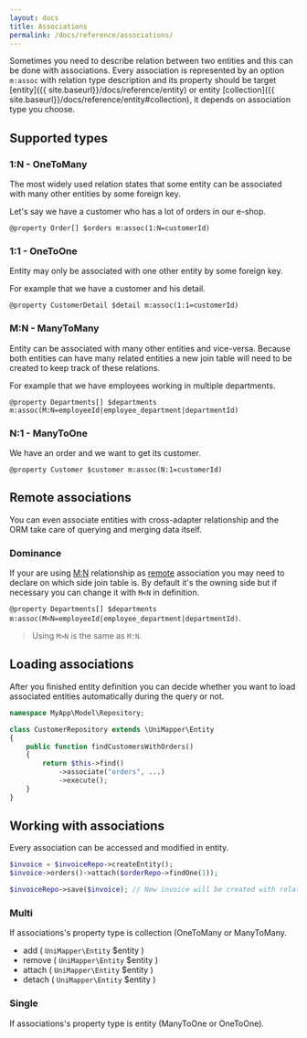 ```yaml
---
layout: docs
title: Associations
permalink: /docs/reference/associations/
---
```


Sometimes you need to describe relation between two entities and this can be done with associations. Every association is represented by an option `m:assoc` with relation type description and its property should be target [entity]({{ site.baseurl}}/docs/reference/entity) or entity [collection]({{ site.baseurl}}/docs/reference/entity#collection), it depends on association type you choose.

## Supported types

### 1:N - OneToMany
The most widely used relation states that some entity can be associated with many other entities by some foreign key.

Let's say we have a customer who has a lot of orders in our e-shop.

`@property Order[] $orders m:assoc(1:N=customerId)`

### 1:1 - OneToOne
Entity may only be associated with one other entity by some foreign key.

For example that we have a customer and his detail.

`@property CustomerDetail $detail m:assoc(1:1=customerId)`

### M:N - ManyToMany
Entity can be associated with many other entities and vice-versa. Because both entities can have many related entities a new join table will need to be created to keep track of these relations.

For example that we have employees working in multiple departments.

`@property Departments[] $departments m:assoc(M:N=employeeId|employee_department|departmentId)`

### N:1 - ManyToOne
We have an order and we want to get its customer.

`@property Customer $customer m:assoc(N:1=customerId)`

## Remote associations

You can even associate entities with cross-adapter relationship and the ORM take care of querying and merging data itself.

### Dominance

If your are using [M:N](#mn---manytomany) relationship as [remote](#remote-associations) association you may need to declare on which side join table is.
By default it's the owning side but if necessary you can change it with `M<N` in definition.

`@property Departments[] $departments m:assoc(M<N=employeeId|employee_department|departmentId)`.

> Using `M>N` is the same as `M:N`.

## Loading associations
After you finished entity definition you can decide whether you want to load associated entities automatically during the query or not.

~~~ php
namespace MyApp\Model\Repository;

class CustomerRepository extends \UniMapper\Entity
{
    public function findCustomersWithOrders()
    {
        return $this->find()
            ->associate("orders", ...)
            ->execute();
    }
}
~~~

## Working with associations

Every association can be accessed and modified in entity.

~~~ php
$invoice = $invoiceRepo->createEntity();
$invoice->orders()->attach($orderRepo->findOne(1));

$invoiceRepo->save($invoice); // New invoice will be created with relation to order with id 1
~~~

### Multi
If associations's property type is collection (OneToMany or ManyToMany.

- add ( `UniMapper\Entity` $entity )
- remove ( `UniMapper\Entity` $entity )
- attach ( `UniMapper\Entity` $entity )
- detach ( `UniMapper\Entity` $entity )

### Single
If associations's property type is entity (ManyToOne or OneToOne).